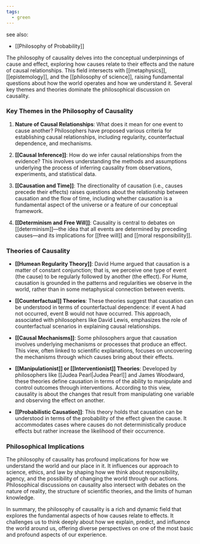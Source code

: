 ```yaml
---
tags:
  - green
---
```

see also:
- [[Philosophy of Probability]]

The philosophy of causality delves into the conceptual underpinnings of cause and effect, exploring how causes relate to their effects and the nature of causal relationships. This field intersects with [[metaphysics]], [[epistemology]], and the [[philosophy of science]], raising fundamental questions about how the world operates and how we understand it. Several key themes and theories dominate the philosophical discussion on causality.

### Key Themes in the Philosophy of Causality

1. **Nature of Causal Relationships**: What does it mean for one event to cause another? Philosophers have proposed various criteria for establishing causal relationships, including regularity, counterfactual dependence, and mechanisms.

2. **[[Causal Inference]]**: How do we infer causal relationships from the evidence? This involves understanding the methods and assumptions underlying the process of inferring causality from observations, experiments, and statistical data.

3. **[[Causation and Time]]**: The directionality of causation (i.e., causes precede their effects) raises questions about the relationship between causation and the flow of time, including whether causation is a fundamental aspect of the universe or a feature of our conceptual framework.

4. **[[Determinism and Free Will]]**: Causality is central to debates on [[determinism]]—the idea that all events are determined by preceding causes—and its implications for [[free will]] and [[moral responsibility]].

### Theories of Causality

- **[[Humean Regularity Theory]]**: David Hume argued that causation is a matter of constant conjunction; that is, we perceive one type of event (the cause) to be regularly followed by another (the effect). For Hume, causation is grounded in the patterns and regularities we observe in the world, rather than in some metaphysical connection between events.

- **[[Counterfactual]] Theories**: These theories suggest that causation can be understood in terms of counterfactual dependence: if event A had not occurred, event B would not have occurred. This approach, associated with philosophers like David Lewis, emphasizes the role of counterfactual scenarios in explaining causal relationships.

- **[[Causal Mechanisms]]**: Some philosophers argue that causation involves underlying mechanisms or processes that produce an effect. This view, often linked to scientific explanations, focuses on uncovering the mechanisms through which causes bring about their effects.

- **[[Manipulationist]] or [[Interventionist]] Theories**: Developed by philosophers like [[Judea Pearl|Judea Pearl]] and James Woodward, these theories define causation in terms of the ability to manipulate and control outcomes through interventions. According to this view, causality is about the changes that result from manipulating one variable and observing the effect on another.

- **[[Probabilistic Causation]]**: This theory holds that causation can be understood in terms of the probability of the effect given the cause. It accommodates cases where causes do not deterministically produce effects but rather increase the likelihood of their occurrence.

### Philosophical Implications

The philosophy of causality has profound implications for how we understand the world and our place in it. It influences our approach to science, ethics, and law by shaping how we think about responsibility, agency, and the possibility of changing the world through our actions. Philosophical discussions on causality also intersect with debates on the nature of reality, the structure of scientific theories, and the limits of human knowledge.

In summary, the philosophy of causality is a rich and dynamic field that explores the fundamental aspects of how causes relate to effects. It challenges us to think deeply about how we explain, predict, and influence the world around us, offering diverse perspectives on one of the most basic and profound aspects of our experience.